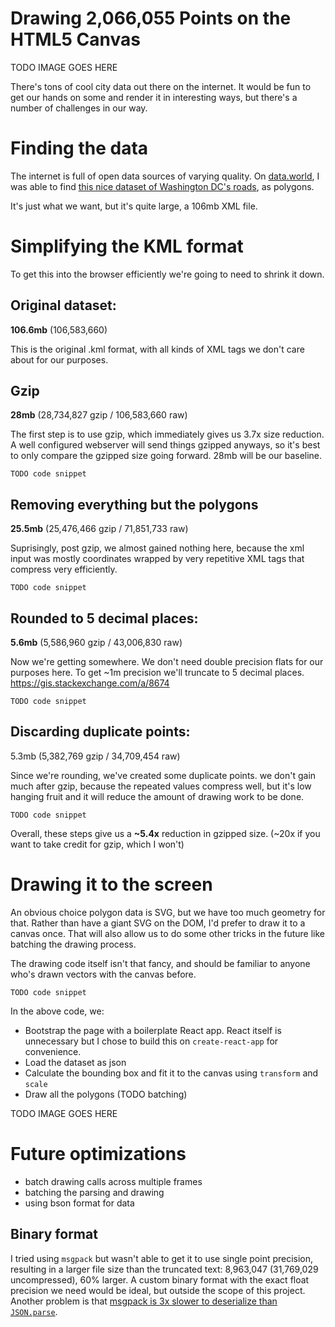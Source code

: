 # Drawing 2,066,055 Points on the HTML5 Canvas

TODO IMAGE GOES HERE

There's tons of cool city data out there on the internet. It would be fun to get our hands on some and render it in interesting ways, but there's a number of challenges in our way.

# Finding the data

The internet is full of open data sources of varying quality. On [data.world](https://data.world/datasets/road), I was able to find [this nice dataset of Washington DC's roads](https://opendata.dc.gov/datasets/56907f9cbad545a8bf2cdcd96365f7a2_9), as polygons.

It's just what we want, but it's quite large, a 106mb XML file.

# Simplifying the KML format

To get this into the browser efficiently we're going to need to shrink it down.

## Original dataset:

**106.6mb** (106,583,660)

This is the original .kml format, with all kinds of XML tags we don't care about for our purposes.

## Gzip

**28mb** (28,734,827 gzip / 106,583,660 raw)

The first step is to use gzip, which immediately gives us 3.7x size reduction. A well configured webserver will send things gzipped anyways, so it's best to only compare the gzipped size going forward. 28mb will be our baseline.

```
TODO code snippet
```

## Removing everything but the polygons

**25.5mb** (25,476,466 gzip / 71,851,733 raw)

Suprisingly, post gzip, we almost gained nothing here, because the xml input was mostly coordinates wrapped by very repetitive XML tags that compress very efficiently.

```
TODO code snippet
```

## Rounded to 5 decimal places:

**5.6mb** (5,586,960 gzip / 43,006,830 raw)

Now we're getting somewhere. We don't need double precision flats for our purposes here. To get ~1m precision we'll truncate to 5 decimal places. https://gis.stackexchange.com/a/8674

```
TODO code snippet
```

## Discarding duplicate points:

5.3mb (5,382,769 gzip / 34,709,454 raw)

Since we're rounding, we've created some duplicate points. we don't gain much after gzip, because the repeated values compress well, but it's low hanging fruit and it will reduce the amount of drawing work to be done.

```
TODO code snippet
```

Overall, these steps give us a **~5.4x** reduction in gzipped size. (~20x if you want to take credit for gzip, which I won't)

# Drawing it to the screen

An obvious choice polygon data is SVG, but we have too much geometry for that. Rather than have a giant SVG on the DOM, I'd prefer to draw it to a canvas once. That will also allow us to do some other tricks in the future like batching the drawing process.

The drawing code itself isn't that fancy, and should be familiar to anyone who's drawn vectors with the canvas before.

```
TODO code snippet
```

In the above code, we:
- Bootstrap the page with a boilerplate React app. React itself is unnecessary but I chose to build this on `create-react-app` for convenience.
- Load the dataset as json
- Calculate the bounding box and fit it to the canvas using `transform` and `scale`
- Draw all the polygons (TODO batching)

TODO IMAGE GOES HERE

# Future optimizations

- batch drawing calls across multiple frames
- batching the parsing and drawing
- using bson format for data

## Binary format

I tried using `msgpack` but wasn't able to get it to use single point precision, resulting in a larger file size than the truncated text: 8,963,047 (31,769,029 uncompressed), 60% larger. A custom binary format with the exact float precision we need would be ideal, but outside the scope of this project. Another problem is that [msgpack is 3x slower to deserialize than `JSON.parse`](https://github.com/msgpack/msgpack-node#performance).
